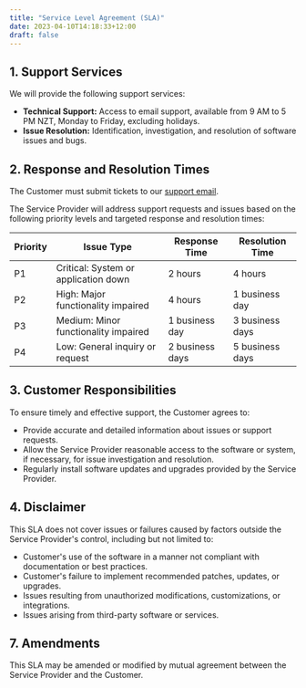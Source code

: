 ```yaml
---
title: "Service Level Agreement (SLA)"
date: 2023-04-10T14:18:33+12:00
draft: false
---
```


## 1. Support Services

We will provide the following support services:

- **Technical Support:** Access to email support, available from 9 AM to 5 PM NZT, Monday to Friday, excluding holidays.
- **Issue Resolution:** Identification, investigation, and resolution of software issues and bugs.

## 2. Response and Resolution Times

The Customer must submit tickets to our [support email](mailto:david@davidgentile.net).

The Service Provider will address support requests and issues based on the following priority levels and targeted response and resolution times:

| Priority | Issue Type                           | Response Time   | Resolution Time |
| -------- | ------------------------------------ | --------------- | --------------- |
| P1       | Critical: System or application down | 2 hours         | 4 hours         |
| P2       | High: Major functionality impaired   | 4 hours         | 1 business day  |
| P3       | Medium: Minor functionality impaired | 1 business day  | 3 business days |
| P4       | Low: General inquiry or request      | 2 business days | 5 business days |

## 3. Customer Responsibilities

To ensure timely and effective support, the Customer agrees to:

- Provide accurate and detailed information about issues or support requests.
- Allow the Service Provider reasonable access to the software or system, if necessary, for issue investigation and resolution.
- Regularly install software updates and upgrades provided by the Service Provider.

## 4. Disclaimer

This SLA does not cover issues or failures caused by factors outside the Service Provider's control, including but not limited to:

- Customer's use of the software in a manner not compliant with documentation or best practices.
- Customer's failure to implement recommended patches, updates, or upgrades.
- Issues resulting from unauthorized modifications, customizations, or integrations.
- Issues arising from third-party software or services.

## 7. Amendments

This SLA may be amended or modified by mutual agreement between the Service Provider and the Customer.
